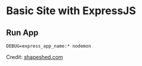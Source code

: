 # Basic Site with ExpressJS

## Run App
`DEBUG=express_app_name:* nodemon`

Credit:
[shapeshed.com](https://shapeshed.com/creating-a-basic-site-with-node-and-express/)